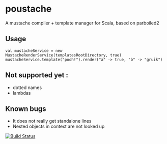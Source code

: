 # poustache
A mustache compiler + template manager for Scala, based on parboiled2

## Usage
``
val mustacheService = new MustacheRenderService(templatesRootDirectory, true)
mustacheService.template("pooh!").render("a" -> true, "b" -> "gruik")
``

## Not supported yet :
- dotted names
- lambdas

## Known bugs
- It does not really get standalone lines
- Nested objects in context are not looked up

[![Build Status](https://travis-ci.org/mauhiz/poustache.svg)](https://travis-ci.org/mauhiz/poustache)
